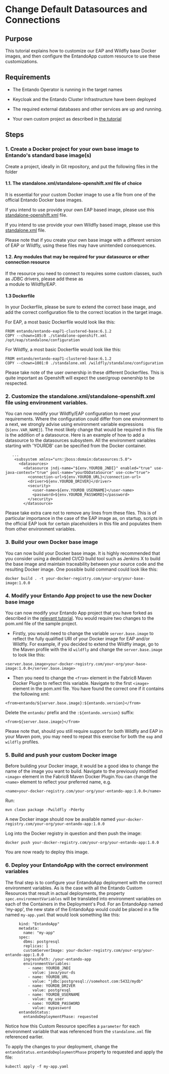# Change Default Datasources and Connections

## Purpose

This tutorial explains how to customize our EAP and Wildfly base Docker images, and then configure the EntandoApp custom resource to use these customizations.

## Requirements

-   The Entando Operator is running in the target names

-   Keycloak and the Entando Cluster Infrastructure have been deployed

-   The required external databases and other services are up and running.

-   Your own custom project as described in [the tutorial](./build-core-image.md) 

## Steps

### 1. Create a Docker project for your own base image to Entando's standard base image(s)
Create a project, ideally in Git repository, and put the following files in the folder
#### 1.1. The standalone.xml/standalone-openshift.xml file of choice 
It is essential for your custom Docker image to use a file from one of the official Entando Docker base images.

If you intend to use provide your own EAP based image, please use this 
[standalone-openshift.xml](https://github.com/entando/entando-docker-base-images/blob/master/entando-eap71-clustered-base/standalone-openshift.xml)
file. 

If you intend to use provide your own Wildfly based image, please use this 
[standalone.xml](https://github.com/entando/entando-docker-base-images/blob/master/entando-wildfly12-base/contrib/wildfly-configuration/standalone.xml)
file.

Please note that if you create your own base image with a different version of EAP or Wildfly, using these files 
may have unintended consequences.

#### 1.2. Any modules that may be required for your datasource or other connection resource
If the resource you need to connect to requires some custom classes, such as JDBC drivers, please add these as  
a module to Wildfly/EAP. 

#### 1.3 Dockerfile
In your Dockerfile, please be sure to extend the correct base image, and add the correct configuration file to
the correct location in the target image. 

For EAP, a most basic Dockerfile would look like this:

```
FROM entando/entando-eap71-clustered-base:6.1.2
COPY --chown=185:0 ./standalone-openshift.xml /opt/eap/standalone/configuration
```  
 
For Wildfly, a most basic Dockerfile would look like this:

```
FROM entando/entando-eap71-clustered-base:6.1.2
COPY --chown=1001:0 ./standalone.xml /wildfly/standalone/configuration
```  
Please take note of the user ownership in these different Dockerfiles. This is quite important as Openshift will
expect the user/group ownership to be respected.

### 2. Customize the standalone.xml/standalone-openshift.xml file using environment variables.

You can now modify your Wildfly/EAP configuration to meet your requirements. Where the configuration could differ
from one environment to a next, we strongly advise using environment variable expressions (`${env.VAR_NAME}`). The most likely change
that would be required in this file is the addition of a datasource. Here is an example of how to add a datasource
to the datasources subsystem. All the environment variables starting with 'YOURDB' can be specified from the Docker 
container.

```
   ...
    <subsystem xmlns="urn:jboss:domain:datasources:5.0">
      <datasources>
        <datasource jndi-name="${env.YOURDB_JNDI}" enabled="true" use-java-context="true" pool-name="yourDbDataSource" use-ccm="true">
          <connection-url>${env.YOURDB_URL}</connection-url>
          <driver>${env.YOURDB_DRIVER}</driver>
          <security>
            <user-name>${env.YOURDB_USERNAME}</user-name>
            <password>${env.YOURDB_PASSWORD}</password>
          </security>
        </datasource>
```
Please take extra care not to remove any lines from these files. This is of particular importance in the case of the 
EAP image as, on startup, scripts in the official EAP look for certain placeholders in this file and populates them
from other environment variables.  

### 3. Build your own Docker base image
You can now build your Docker base image. It is highly recommended that you consider using a dedicated CI/CD build 
tool such as Jenkins X to build the base image and maintain traceability between your source code and the resulting 
Docker image. One possible build command could look like this:

`docker build . -t your-docker-registry.com/your-org/your-base-image:1.0.0`

### 4. Modify your Entando App project to use the new Docker base image

You can now modify your Entando App project that you have forked as described in the 
[relevant tutorial](./build-core-image.md). You would require two changes to the pom.xml file
of the sample project. 

* Firstly, you would need to change the variable `server.base.image` to reflect the fully
qualified URI of your Docker image for EAP and/or Wildfly. For example, if you decided to extend the Wildfly image,
go to the Maven profile with the id `wildfly` and change the  `server.base.image` to look like this:

`<server.base.image>your-docker-registry.com/your-org/your-base-image:1.0.0</server.base.image>`

* Then you need to change the `<from>` element in the Fabric8 Maven Docker Plugin to reflect this variable.
Navigate to the first `<image>` element in the pom.xml file. You have found the correct one
if it contains the following xml:

`<from>entando/${server.base.image}:${entando.version}</from>`

Delete the `entando/` prefix and the `:${entando.version}` suffix:

`<from>${server.base.image}</from>`

Please note that, should you still require support for both Wildfly and EAP in your Maven pom, you may need to 
repeat this exercise for both the `eap` and `wildfly` profiles. 

### 5. Build and push your custom Docker image

Before building your Docker image, it would be a good idea to change the name of the image you want to build. Navigate
to the previously modified `<image>` element in the Fabric8 Maven Docker Plugin.You can change the `<name>` element
to reflect your preferred name, e.g.

`<name>your-docker-registry.com/your-org/your-entando-app:1.0.0</name>`

Run:

`mvn clean package -Pwildfly -Pderby`

A new Docker image should now be available named `your-docker-registry.com/your-org/your-entando-app:1.0.0`

Log into the Docker registry in question and then push the image:

`docker push your-docker-registry.com/your-org/your-entando-app:1.0.0`

You are now ready to deploy this image.

### 6. Deploy your EntandoApp with the correct environment variables
 
The final step is to configure your EntandoApp deployment with the correct environment variables. As is the case with
all the Entando Custom Resources that result in actual deployments, the property `spec.environmentVariables` will be translated
into environment variables on each of the Containers in the Deployment's Pod. For an EntandoApp named 'my-app',
the new state of the EntandoApp would could be placed in a file named `my-app.yaml` that would look something like this: 
```
      kind: "EntandoApp"
      metadata:
        name: "my-app"
      spec:
        dbms: postgresql
        replicas: 1
        customServerImage: your-docker-registry.com/your-org/your-entando-app:1.0.0
        ingressPath: /your-entando-app
        environmentVariables:
          - name: YOURDB_JNDI
            value: java/your-ds
          - name: YOURDB_URL
            value: "jdbc:postgresql://somehost.com:5432/mydb"
          - name: YOURDB_DRIVER
            value: postgresql
          - name: YOURDB_USERNAME
            value: my_user
          - name: YOURDB_PASSWORD
            value: mypassword
      entandoStatus:
        entandoDeploymentPhase: requested

```
Notice how this Custom Resource specifies a `parameter` for each environment variable that was referenced from the
`standalone.xml` file referenced earlier. 

To apply the changes to your deployment, change the `entandoStatus.entandoDeploymentPhase` property to requested and
apply the file:   
```
kubectl apply -f my-app.yaml
```